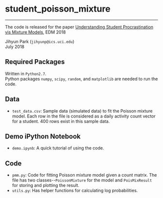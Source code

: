 # student_poisson_mixture
----------------------------------

The code is released for the paper [Understanding Student Procrastination vis Mixture Models](), EDM 2018

Jihyun Park (`jihyunp@ics.uci.edu`)<br>
July 2018

## Required Packages
Written in `Python2.7`.<br>
Python packages `numpy`, `scipy`, `random`, and `matplotlib` are needed to run the code.


## Data
- `test_data.csv`: 
Sample data (simulated data) to fit the Poisson mixture model.
Each row in the file is considered as a daily activity count vector for a student.
400 rows exist in this sample data.


## Demo iPython Notebook
- `demo.ipynb`: 
A quick tutorial of using the code.


## Code
- `pmm.py`:
   Code for fitting Poisson mixture model given a count matrix.
   The file has two classes--`PoissonMixture` for the model and `PoisMixResult` for 
   storing and plotting the result.  
- `utils.py`:
   Has helper functions for calculating log probabilities.